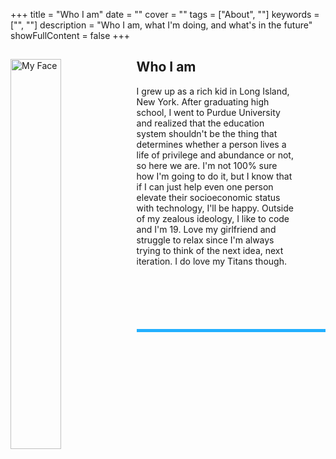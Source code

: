 +++
title = "Who I am"
date = ""
cover = ""
tags = ["About", ""]
keywords = ["", ""]
description = "Who I am, what I'm doing, and what's in the future"
showFullContent = false
+++
<div id="intro">
    <img id="propic" src="https://raw.githubusercontent.com/napcodes/theperrylife/master/docs/pages/Headshots-3.jpg" style="float: left; height: 40%; width:  40%;" margin-right: 50px; alt="My Face">
    <div id="introText" style="margin-right:50px;">
        <h2>Who I am</h2>
        <p style="margin-left: 50px; padding-left: 1em; margin-bottom: 100px;">I grew up as a rich kid in Long Island, New York. After graduating high school, I went to Purdue University and realized that the education system shouldn't be the thing that determines whether a person lives a life of privilege and abundance or not, so here we are. I'm not 100% sure how I'm going to do it, but I know that if I can just help even one person elevate their socioeconomic status with technology, I'll be happy. Outside of my zealous ideology, I like to code and I'm 19. Love my girlfriend and struggle to relax since I'm always trying to think of the next idea, next iteration. I do love my Titans though.</p>
    </div>
    <hr style="border: none; height: 5px; color: #23b0ff; background-color: #23b0ff;">
</div>
